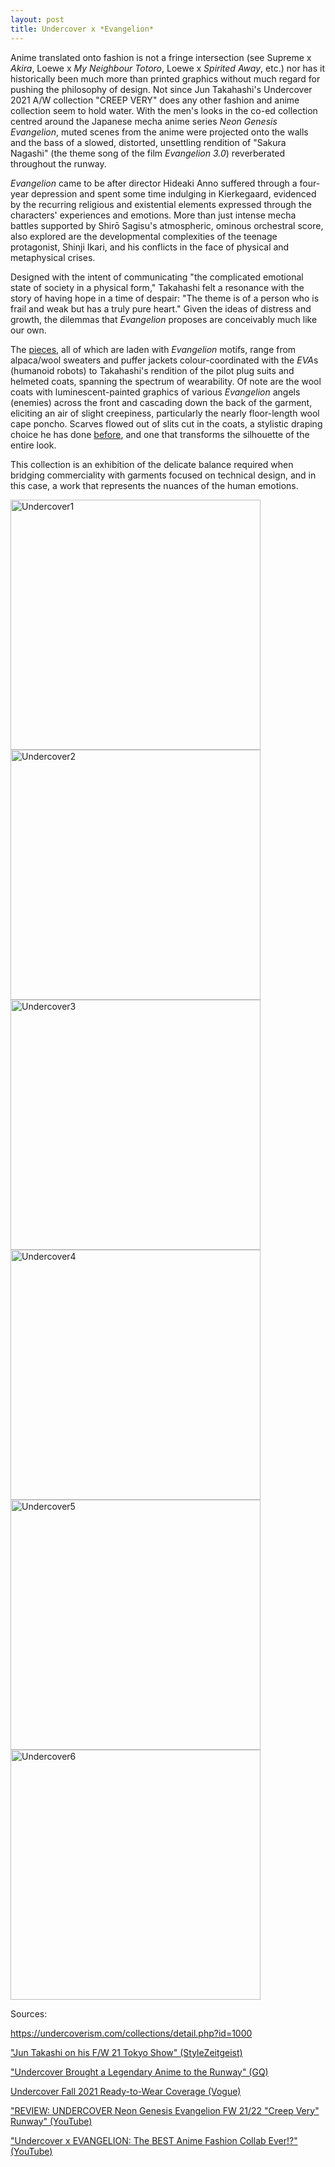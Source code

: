```yaml
---
layout: post
title: Undercover x *Evangelion*
---
```


Anime translated onto fashion is not a fringe intersection (see Supreme x *Akira*, Loewe x *My Neighbour Totoro*, Loewe x *Spirited Away*, etc.) nor has it historically been much more than printed graphics without much regard for pushing the philosophy of design. Not since Jun Takahashi's Undercover 2021 A/W collection "CREEP VERY" does any other fashion and anime collection seem to hold water. With the men's looks in the co-ed collection centred around the Japanese mecha anime series *Neon Genesis Evangelion*, muted scenes from the anime were projected onto the walls and the bass of a slowed, distorted, unsettling rendition of "Sakura Nagashi" (the theme song of the film *Evangelion 3.0*) reverberated throughout the runway.

*Evangelion* came to be after director Hideaki Anno suffered through a four-year depression and spent some time indulging in Kierkegaard, evidenced by the recurring religious and existential elements expressed through the characters' experiences and emotions. More than just intense mecha battles supported by Shirō Sagisu's atmospheric, ominous orchestral score, also explored are the developmental complexities of the teenage protagonist, Shinji Ikari, and his conflicts in the face of physical and metaphysical crises.

Designed with the intent of communicating "the complicated emotional state of society in a physical form," Takahashi felt a resonance with the story of having hope in a time of despair: "The theme is of a person who is frail and weak but has a truly pure heart." Given the ideas of distress and growth, the dilemmas that *Evangelion* proposes are conceivably much like our own. 

The <a href="https://undercoverism.com/collections/detail.php?id=1000" target="_blank" rel="noopener noreferrer">pieces</a>, all of which are laden with *Evangelion* motifs, range from alpaca/wool sweaters and puffer jackets colour-coordinated with the *EVA*s (humanoid robots) to Takahashi's rendition of the pilot plug suits and helmeted coats, spanning the spectrum of wearability. Of note are the wool coats with luminescent-painted graphics of various *Evangelion* angels (enemies) across the front and cascading down the back of the garment, eliciting an air of slight creepiness, particularly the nearly floor-length wool cape poncho. Scarves flowed out of slits cut in the coats, a stylistic draping choice he has done <a href="https://www.vogue.com/fashion-shows/fall-2014-ready-to-wear/undercover" target="_blank" rel="noopener noreferrer">before</a>, and one that transforms the silhouette of the entire look.

This collection is an exhibition of the delicate balance required when bridging commerciality with garments focused on technical design, and in this case, a work that represents the nuances of the human emotions. 

<p float="left">
  <img src="/assets/images/AW2120a.jpeg" width="400" alt="Undercover1" />
  <img src="/assets/images/AW2120b.jpeg" width="400" alt="Undercover2" />
  <img src="/assets/images/AW2124a.jpeg" width="400" alt="Undercover3" />
  <img src="/assets/images/AW2124b.jpeg" width="400" alt="Undercover4" />
  <img src="/assets/images/AW2127a.jpeg" width="400" alt="Undercover5" />
  <img src="/assets/images/AW2127b.jpeg" width="400" alt="Undercover6" />
</p>


Sources:

<a href="https://undercoverism.com/collections/detail.php?id=1000" target="_blank" rel="noopener noreferrer">https://undercoverism.com/collections/detail.php?id=1000</a>

<a href="https://www.sz-mag.com/news/2021/03/jun-takahashi-on-his-f-w-21-tokyo-show/" target="_blank" rel="noopener noreferrer">"Jun Takashi on his F/W 21 Tokyo Show" (StyleZeitgeist)</a>

<a href="https://www.gq.com/story/undercover-neon-genesis-evangelion" target="_blank" rel="noopener noreferrer">"Undercover Brought a Legendary Anime to the Runway" (GQ)</a>

<a href="https://www.vogue.com/fashion-shows/fall-2021-ready-to-wear/undercover" target="_blank" rel="noopener noreferrer">Undercover Fall 2021 Ready-to-Wear Coverage (Vogue)</a>

<a href="https://www.youtube.com/watch?v=4M4N5KlYZK4&t=9s" target="_blank" rel="noopener noreferrer">"REVIEW: UNDERCOVER Neon Genesis Evangelion FW 21/22 "Creep Very" Runway" (YouTube)</a>

<a href="https://www.youtube.com/watch?v=sXNidtxMwOw" target="_blank" rel="noopener noreferrer">"Undercover x EVANGELION: The BEST Anime Fashion Collab Ever!?" (YouTube)</a>
